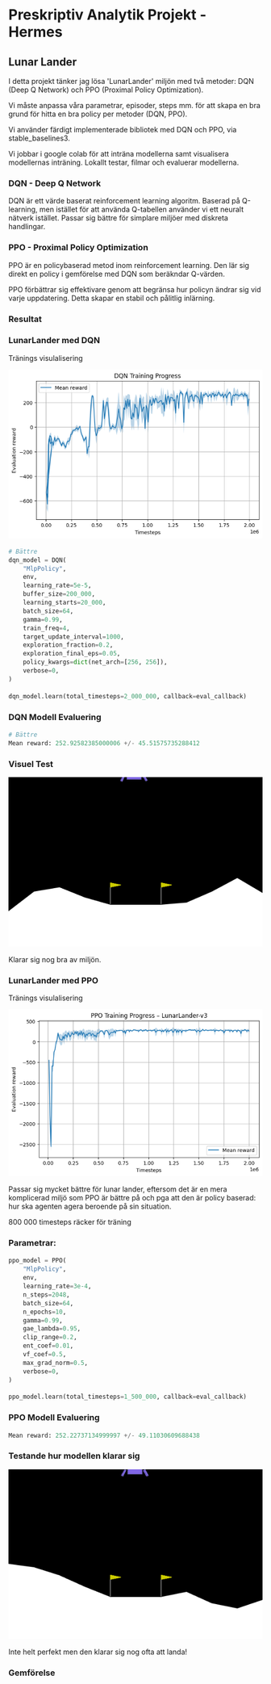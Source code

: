 # Preskriptiv Analytik Projekt - Hermes

## Lunar Lander

I detta projekt tänker jag lösa 'LunarLander' miljön med två metoder: DQN (Deep Q Network) och PPO (Proximal Policy Optimization).

Vi måste anpassa våra parametrar, episoder, steps mm. för att skapa en bra grund för hitta en bra policy per metoder (DQN, PPO).

Vi använder färdigt implementerade bibliotek med DQN och PPO, via stable_baselines3.

Vi jobbar i google colab för att inträna modellerna samt visualisera modellernas inträning. Lokallt testar, filmar och evaluerar modellerna.

### DQN - Deep Q Network

DQN är ett värde baserat reinforcement learning algoritm.
Baserad på Q-learning, men istället för att använda Q-tabellen använder vi ett neuralt nätverk istället. Passar sig bättre för simplare miljöer med diskreta handlingar.

### PPO - Proximal Policy Optimization

PPO är en policybaserad metod inom reinforcement learning. Den lär sig direkt en policy i gemförelse med DQN som beräkndar Q-värden.

PPO förbättrar sig effektivare genom att begränsa hur policyn ändrar sig vid varje uppdatering. Detta skapar en stabil och pålitlig inlärning.

### Resultat

### LunarLander med DQN

Tränings visulalisering

![DQN Träning](/assets/dqn_training.png)

```Python
# Bättre
dqn_model = DQN(
    "MlpPolicy",
    env,
    learning_rate=5e-5,
    buffer_size=200_000,
    learning_starts=20_000,
    batch_size=64,
    gamma=0.99,
    train_freq=4,
    target_update_interval=1000,
    exploration_fraction=0.2,
    exploration_final_eps=0.05,
    policy_kwargs=dict(net_arch=[256, 256]),
    verbose=0,
)

dqn_model.learn(total_timesteps=2_000_000, callback=eval_callback)
```

### DQN Modell Evaluering

```Python
# Bättre
Mean reward: 252.92582385000006 +/- 45.51575735288412
```

### Visuel Test

![DQN körning](/assets/dqn_lunarlander_run.gif)

Klarar sig nog bra av miljön.

### LunarLander med PPO

Tränings visulalisering

![DQN Träning](/assets/ppo_training.png)

Passar sig mycket bättre för lunar lander, eftersom det är en mera komplicerad miljö som PPO är bättre på och pga att den är policy baserad: hur ska agenten agera beroende på sin situation.

800 000 timesteps räcker för träning

### Parametrar:

```Python
ppo_model = PPO(
    "MlpPolicy",
    env,
    learning_rate=3e-4,
    n_steps=2048,
    batch_size=64,
    n_epochs=10,
    gamma=0.99,
    gae_lambda=0.95,
    clip_range=0.2,
    ent_coef=0.01,
    vf_coef=0.5,
    max_grad_norm=0.5,
    verbose=0,
)

ppo_model.learn(total_timesteps=1_500_000, callback=eval_callback)
```

### PPO Modell Evaluering

```Python
Mean reward: 252.22737134999997 +/- 49.11030609688438
```

### Testande hur modellen klarar sig

![Gif av en körning](/assets/ppo_lunarlander_run.gif)

Inte helt perfekt men den klarar sig nog ofta att landa!

### Gemförelse
